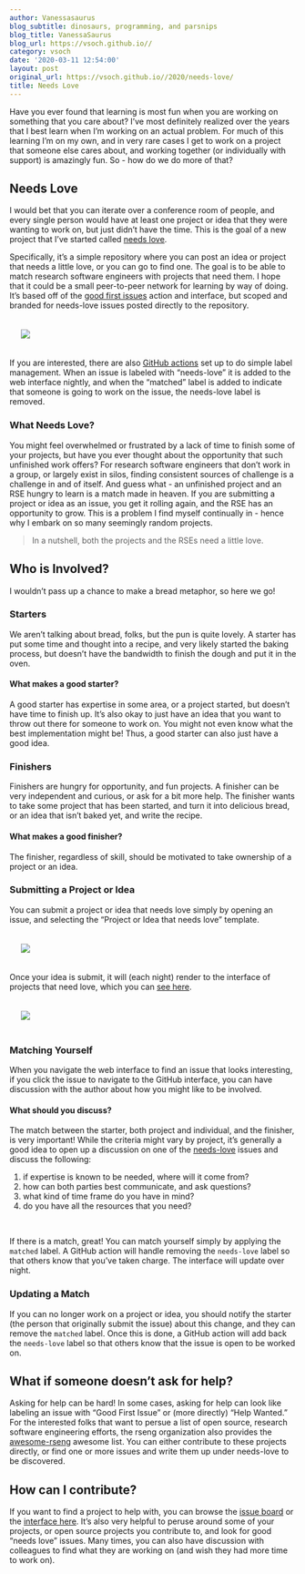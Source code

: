 ```yaml
---
author: Vanessasaurus
blog_subtitle: dinosaurs, programming, and parsnips
blog_title: VanessaSaurus
blog_url: https://vsoch.github.io//
category: vsoch
date: '2020-03-11 12:54:00'
layout: post
original_url: https://vsoch.github.io//2020/needs-love/
title: Needs Love
---
```


<p>Have you ever found that learning is most fun when you are working on something
that you care about? I’ve most definitely realized over the years that I best learn
when I’m working on an actual problem. For much of this learning I’m on my own,
and in very rare cases I get to work on a project that someone else cares about,
and working together (or individually with support) is amazingly fun. So - how do
we do more of that?</p>

<h2 id="needs-love">Needs Love</h2>

<p>I would bet that you can iterate over a conference room of people, and every
single person would have at least one project or idea that they were wanting
to work on, but just didn’t have the time. This is the goal of a new project
that I’ve started called <a href="https://github.com/rseng/needs-love" target="_blank">needs love</a>.</p>

<p>Specifically, it’s a simple repository where you can post an idea or project
that needs a little love, or you can go to find one. The goal is to be able
to  match research software engineers with projects that need them.
I hope that it could be a small peer-to-peer network for learning by way of doing.
It’s based off of the <a href="https://github.com/rseng/good-first-issues" target="_blank">good first issues</a>
action and interface, but scoped and branded for needs-love issues posted
directly to the repository.</p>

<div style="padding: 20px;">
<img src="https://raw.githubusercontent.com/rseng/needs-love/master/img/needs-love.jpg" />
</div>

<p>If you are interested, there are also <a href="https://github.com/rseng/needs-love/tree/master/.github/workflows" target="_blank">GitHub actions</a> 
set up to do simple label management. When an issue is labeled with “needs-love” it is added
to the web interface nightly, and when the “matched” label is added to indicate that
someone is going to work on the issue, the needs-love label is removed.</p>

<h3 id="what-needs-love">What Needs Love?</h3>

<p>You might feel overwhelmed or frustrated by a lack of time to finish
some of your projects, but have you ever thought about the opportunity
that such unfinished work offers? For research software engineers that don’t work in a group, or largely
exist in silos, finding consistent sources of challenge is a challenge
in and of itself. And guess what - an unfinished project and an RSE
hungry to learn is a match made in heaven. If you are submitting a project or idea
as an issue, you get it rolling again, and the RSE has an opportunity to grow. This is a problem
I find myself continually in - hence why I embark on so many seemingly random
projects.</p>

<blockquote>
  <p>In a nutshell, both the projects and the RSEs need a little love.</p>
</blockquote>

<h2 id="who-is-involved">Who is Involved?</h2>

<p>I wouldn’t pass up a chance to make a bread metaphor, so here we go!</p>

<h3 id="starters">Starters</h3>

<p>We aren’t talking about bread, folks, but the pun is quite lovely. A starter
has put some time and thought into a recipe, and very likely started the baking
process, but doesn’t have the bandwidth to finish the dough and put it in the oven.</p>

<h4 id="what-makes-a-good-starter">What makes a good starter?</h4>

<p>A good starter has expertise in some area, or a project started, but doesn’t have time to finish up.
It’s also okay to just have an idea that you want to throw out there for someone to work on.
You might not even know what the best implementation might be! Thus, a good starter
can also just have a good idea.</p>

<h3 id="finishers">Finishers</h3>

<p>Finishers are hungry for opportunity, and fun projects. A finisher can be
very independent and curious, or ask for a bit more help. The finisher wants
to take some project that has been started, and turn it into delicious bread,
or an idea that isn’t baked yet, and write the recipe.</p>

<h4 id="what-makes-a-good-finisher">What makes a good finisher?</h4>

<p>The finisher, regardless of skill, should be motivated to take ownership of a project
or an idea.</p>

<h3 id="submitting-a-project-or-idea">Submitting a Project or Idea</h3>

<p>You can submit a project or idea that needs love simply by opening an issue, and selecting
the “Project or Idea that needs love” template.</p>

<div style="padding: 20px;">
<img src="https://raw.githubusercontent.com/rseng/needs-love/master/img/needs-love-template.png" />
</div>

<p>Once your idea is submit, it will (each night) render to the interface of
projects that need love, which you can <a href="https://rseng.github.io/needs-love/" target="_blank">see here</a>.</p>

<div style="padding: 20px;">
<img src="https://raw.githubusercontent.com/rseng/needs-love/master/img/needs-love-interface.png" />
</div>

<h3 id="matching-yourself">Matching Yourself</h3>

<p>When you navigate the web interface to find an issue that looks interesting,
if you click the issue to navigate to the GitHub interface, you can have discussion
with the author about how you might like to be involved.</p>

<h4 id="what-should-you-discuss">What should you discuss?</h4>

<p>The match between the starter, both project and individual, and the finisher,
is very important! While the criteria might vary by project, it’s generally a good
idea to open up a discussion on one of the <a href="https://github.com/rseng/needs-love/issues?q=is%3Aissue+is%3Aopen+label%3Aneeds-love" target="_blank">needs-love</a> issues and discuss the following:</p>

<ol class="custom-counter">
  <li>if expertise is known to be needed, where will it come from?</li>
  <li>how can both parties best communicate, and ask questions?</li>
  <li>what kind of time frame do you have in mind?</li>
  <li>do you have all the resources that you need?</li>
</ol>

<p><br /></p>

<p>If there is a match, great! You can match yourself simply by applying the <code class="language-plaintext highlighter-rouge">matched</code> label. A GitHub action
will handle removing the <code class="language-plaintext highlighter-rouge">needs-love</code> label so that others know that you’ve taken
charge. The interface will update over night.</p>

<h3 id="updating-a-match">Updating a Match</h3>

<p>If you can no longer work on a project or idea, you should notify the starter 
(the person that originally submit the issue) about this change, and they
can remove the <code class="language-plaintext highlighter-rouge">matched</code> label. Once this is done, a GitHub action will
add back the <code class="language-plaintext highlighter-rouge">needs-love</code> label so that others know that the issue is open to be
worked on.</p>

<h2 id="what-if-someone-doesnt-ask-for-help">What if someone doesn’t ask for help?</h2>

<p>Asking for help can be hard! In some cases, asking for help can look like labeling
an issue with “Good First Issue” or (more directly) “Help Wanted.” For the interested folks that want to
persue a list of open source, research software engineering efforts, the rseng organization also provides the 
<a href="https://github.com/rseng/awesome-rseng" target="_blank">awesome-rseng</a> awesome list.
You can either contribute to these projects directly, or find one or more issues and write
them up under needs-love to be discovered.</p>

<h2 id="how-can-i-contribute">How can I contribute?</h2>

<p>If you want to find a project to help with, you can browse the
<a href="https://github.com/rseng/needs-love/issues?q=is%3Aissue+is%3Aopen+label%3Aneeds-love" target="_blank">issue board</a>
 or the <a href="https://rseng.github.io/needs-love/" target="_blank">interface here</a>.
It’s also very helpful to peruse around some of your projects, or open source projects
you contribute to, and look for good “needs love” issues. Many times, you can also have discussion
with colleagues to find what they are working on (and wish they had more time to work on).</p>